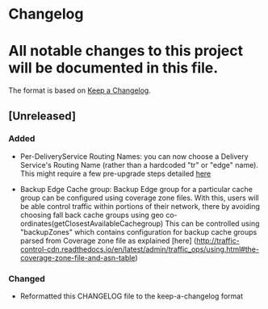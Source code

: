 # Changelog
All notable changes to this project will be documented in this file.
=======

The format is based on [Keep a Changelog](http://keepachangelog.com/en/1.0.0/).

## [Unreleased]
### Added
- Per-DeliveryService Routing Names: you can now choose a Delivery Service's Routing Name (rather than a hardcoded "tr" or "edge" name). This might require a few pre-upgrade steps detailed [here](http://traffic-control-cdn.readthedocs.io/en/latest/admin/traffic_ops/migration_from_20_to_22.html#per-deliveryservice-routing-names)

- Backup Edge Cache group: Backup Edge group for a particular cache group can be configured using coverage zone files. With this, users will be able control traffic within portions of their network, there by avoiding choosing fall back cache groups using geo co-ordinates(getClosestAvailableCachegroup) This can be controlled using "backupZones" which contains configuration for backup cache groups parsed from Coverage zone file as explained [here] (http://traffic-control-cdn.readthedocs.io/en/latest/admin/traffic_ops/using.html#the-coverage-zone-file-and-asn-table)


### Changed
- Reformatted this CHANGELOG file to the keep-a-changelog format

